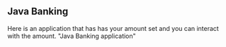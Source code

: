 ## Java Banking

Here is an application that has has your amount set and you can interact with the amount.
"Java Banking application" 
